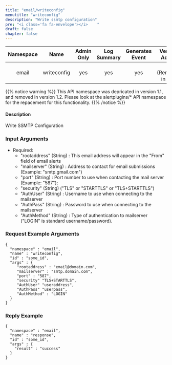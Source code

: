 ```yaml
---
title: "email/writeconfig"
menutitle: "writeconfig"
description: "Write ssmtp configuration"
pre: "<i class='fa fa-envelope'></i>	"
draft: false
chapter: false
---
```


| Namespace | Name | Admin Only | Log Summary | Generates Event | Version Added
|:----------------:|:--------:|:--------:|:--------:|:--------:|:---:|
| email | writeconfig | yes | yes | yes | 1 (Removed in 1.2) |

{{% notice warning %}}
This API namespace was depricated in version 1.1, and removed in version 1.2. 
Please look at the alertplugins/* API namespace for the repacement for this functionality.
{{% /notice %}}

#### Description
Write SSMTP Configuration

### Input Arguments
* Required:
   * "rootaddress" (String) : This email address will appear in the "From" field of email alerts
   * "mailserver" (String) : Address to contact for email submissions (Example: "smtp.gmail.com")
   * "port" (String) : Port number to use when contacting the mail server (Example: "587");
   * "security" (String) ("TLS" or "STARTTLS" or "TLS+STARTTLS")
   * "AuthUser" (String) : Username to use when connecting to the mailserver
   * "AuthPass" (String) : Password to use when connecting to the mailserver
   * "AuthMethod" (String) : Type of authentication to mailserver ("LOGIN" is standard username/password).


### Request Example Arguments
```
{
  "namespace" : "email",
  "name" : "writeconfig",
  "id" : "some_id",
  "args" : {
     "rootaddress" : "email@domain.com",
     "mailserver" : "smtp.domain.com",
     "port" : "587",
     "security" "TLS+STARTTLS",
     "AuthUser" "useraddress",
     "AuthPass" "userpass",
     "AuthMethod" : "LOGIN"
  }
}
```



### Reply Example
```
{
  "namespace" : "email",
  "name" : "response",
  "id" : "some_id",
  "args" : {
    "result" : "success"
  }
}
```
